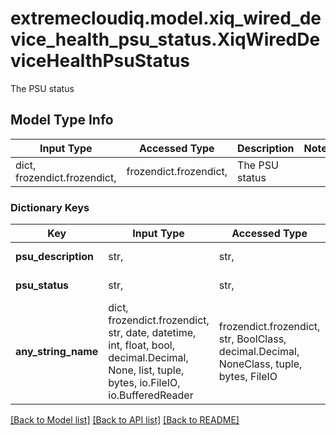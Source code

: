 # extremecloudiq.model.xiq_wired_device_health_psu_status.XiqWiredDeviceHealthPsuStatus

The PSU status

## Model Type Info
Input Type | Accessed Type | Description | Notes
------------ | ------------- | ------------- | -------------
dict, frozendict.frozendict,  | frozendict.frozendict,  | The PSU status | 

### Dictionary Keys
Key | Input Type | Accessed Type | Description | Notes
------------ | ------------- | ------------- | ------------- | -------------
**psu_description** | str,  | str,  | The PSU description | [optional] 
**psu_status** | str,  | str,  | The PSU status | [optional] 
**any_string_name** | dict, frozendict.frozendict, str, date, datetime, int, float, bool, decimal.Decimal, None, list, tuple, bytes, io.FileIO, io.BufferedReader | frozendict.frozendict, str, BoolClass, decimal.Decimal, NoneClass, tuple, bytes, FileIO | any string name can be used but the value must be the correct type | [optional]

[[Back to Model list]](../../README.md#documentation-for-models) [[Back to API list]](../../README.md#documentation-for-api-endpoints) [[Back to README]](../../README.md)

